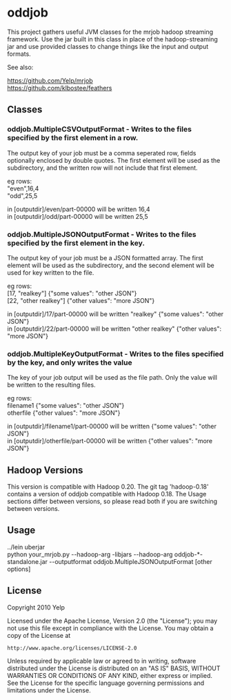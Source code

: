 # oddjob

This project gathers useful JVM classes for the mrjob hadoop streaming
framework.  Use the jar built in this class in place of the hadoop-streaming jar
and use provided classes to change things like the input and output formats.

See also:

https://github.com/Yelp/mrjob  
https://github.com/klbostee/feathers  

## Classes

### oddjob.MultipleCSVOutputFormat - Writes to the files specified by the first element in a row.
The output key of your job must be a comma seperated row, fields optionally
enclosed by double quotes.  The first element will be used as the subdirectory,
and the written row will not include that first element.

eg rows:  
"even",16,4  
"odd",25,5  

in [outputdir]/even/part-00000 will be written 16,4  
in [outputdir]/odd/part-00000 will be written 25,5  


### oddjob.MultipleJSONOutputFormat - Writes to the files specified by the first element in the key.
The output key of your job must be a JSON formatted array.  The first element
will be used as the subdirectory, and the second element will be used for key
written to the file.

eg rows:  
[17, "realkey"]	{"some values": "other JSON"}  
[22, "other realkey"]	{"other values": "more JSON"}  

in [outputdir]/17/part-00000 will be written "realkey"	{"some values": "other JSON"}  
in [outputdir]/22/part-00000 will be written "other realkey"	{"other values": "more JSON"}  

### oddjob.MultipleKeyOutputFormat - Writes to the files specified by the key, and only writes the value
The key of your job output will be used as the file path.  Only the value will
be written to the resulting files.

eg rows:  
filename1	{"some values": "other JSON"}  
otherfile	{"other values": "more JSON"}  

in [outputdir]/filename1/part-00000 will be written {"some values": "other JSON"}  
in [outputdir]/otherfile/part-00000 will be written {"other values": "more JSON"}  

## Hadoop Versions
This version is compatible with Hadoop 0.20.  The git tag 'hadoop-0.18' contains
a version of oddjob compatible with Hadoop 0.18.  The Usage sections differ
between versions, so please read both if you are switching between versions.

## Usage

../lein uberjar  
python your_mrjob.py --hadoop-arg -libjars --hadoop-arg oddjob-*-standalone.jar --outputformat oddjob.MultipleJSONOutputFormat [other options]

## License

Copyright 2010 Yelp

  Licensed under the Apache License, Version 2.0 (the "License");
  you may not use this file except in compliance with the License.
  You may obtain a copy of the License at

    http://www.apache.org/licenses/LICENSE-2.0

  Unless required by applicable law or agreed to in writing, software
  distributed under the License is distributed on an "AS IS" BASIS,
  WITHOUT WARRANTIES OR CONDITIONS OF ANY KIND, either express or implied.
  See the License for the specific language governing permissions and
  limitations under the License.
